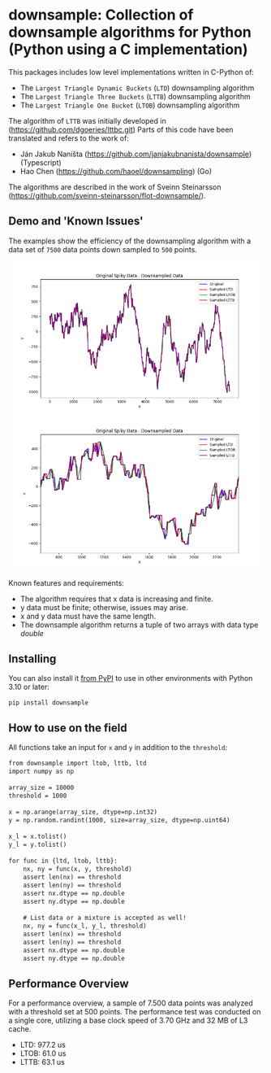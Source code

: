 # downsample: Collection of downsample algorithms for Python (Python using a C implementation)

This packages includes low level implementations written in C-Python of:

- The `Largest Triangle Dynamic Buckets` (`LTD`) downsampling algorithm
- The `Largest Triangle Three Buckets` (`LTTB`) downsampling algorithm
- The `Largest Triangle One Bucket` (`LTOB`) downsampling algorithm

The algorithm of `LTTB` was initially developed in (https://github.com/dgoeries/lttbc.git)
Parts of this code have been translated and refers to the work of:

- Ján Jakub Naništa (https://github.com/janjakubnanista/downsample) (Typescript)
- Hao Chen (https://github.com/haoel/downsampling) (Go)

The algorithms are described in the work of Sveinn Steinarsson (https://github.com/sveinn-steinarsson/flot-downsample/).

## Demo and 'Known Issues'

The examples show the efficiency of the downsampling algorithm with a data set of ``7500``
data points down sampled to ``500`` points.

![SampleView](images/data.png)
![Close View](images/closedata.png)

Known features and requirements:

- The algorithm requires that x data is increasing and finite.
- y data must be finite; otherwise, issues may arise.
- x and y data must have the same length.
- The downsample algorithm returns a tuple of two arrays with data type *double*

## Installing

You can also install it [from PyPI](https://pypi.org/project/downsample/)
to use in other environments with Python 3.10 or later:

    pip install downsample

## How to use on the field

All functions take an input for ``x`` and ``y`` in addition to the ``threshold``:

    from downsample import ltob, lttb, ltd
    import numpy as np

    array_size = 10000
    threshold = 1000

    x = np.arange(array_size, dtype=np.int32)
    y = np.random.randint(1000, size=array_size, dtype=np.uint64)

    x_l = x.tolist()
    y_l = y.tolist()

    for func in {ltd, ltob, lttb}:
        nx, ny = func(x, y, threshold)
        assert len(nx) == threshold
        assert len(ny) == threshold
        assert nx.dtype == np.double
        assert ny.dtype == np.double

        # List data or a mixture is accepted as well!
        nx, ny = func(x_l, y_l, threshold)
        assert len(nx) == threshold
        assert len(ny) == threshold
        assert nx.dtype == np.double
        assert ny.dtype == np.double

## Performance Overview

For a performance overview, a sample of 7.500 data points was analyzed with a
threshold set at 500 points. The performance test was conducted on a single core,
utilizing a base clock speed of 3.70 GHz and 32 MB of L3 cache.

- LTD: 977.2 us
- LTOB: 61.0 us
- LTTB: 63.1 us
